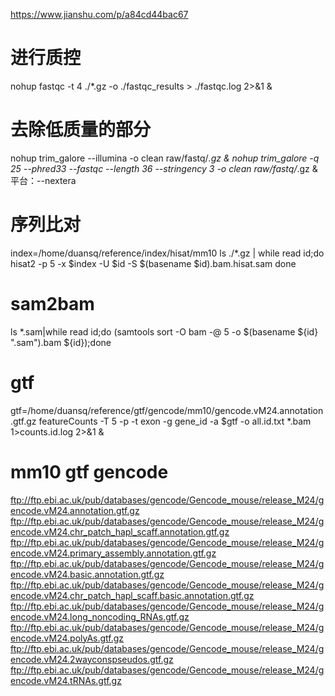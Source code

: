 https://www.jianshu.com/p/a84cd44bac67
# 进行质控
nohup fastqc -t 4 ./*.gz -o ./fastqc_results > ./fastqc.log 2>&1 &
# 去除低质量的部分
nohup trim_galore --illumina -o clean raw/fastq/*.gz &
nohup trim_galore -q 25 --phred33 --fastqc --length 36 --stringency 3 -o clean raw/fastq/*.gz &
平台：--nextera
# 序列比对
index=/home/duansq/reference/index/hisat/mm10
ls ./*.gz | while read id;do
  hisat2 -p 5 -x $index -U $id -S $(basename $id).bam.hisat.sam
done
# sam2bam
ls *.sam|while read id;do (samtools sort -O bam -@ 5  -o $(basename ${id} ".sam").bam   ${id});done
# gtf
gtf=/home/duansq/reference/gtf/gencode/mm10/gencode.vM24.annotation.gtf.gz
featureCounts -T 5 -p -t exon -g gene_id -a $gtf -o all.id.txt *.bam 1>counts.id.log 2>&1 &






# mm10 gtf gencode
ftp://ftp.ebi.ac.uk/pub/databases/gencode/Gencode_mouse/release_M24/gencode.vM24.annotation.gtf.gz
ftp://ftp.ebi.ac.uk/pub/databases/gencode/Gencode_mouse/release_M24/gencode.vM24.chr_patch_hapl_scaff.annotation.gtf.gz
ftp://ftp.ebi.ac.uk/pub/databases/gencode/Gencode_mouse/release_M24/gencode.vM24.primary_assembly.annotation.gtf.gz
ftp://ftp.ebi.ac.uk/pub/databases/gencode/Gencode_mouse/release_M24/gencode.vM24.basic.annotation.gtf.gz
ftp://ftp.ebi.ac.uk/pub/databases/gencode/Gencode_mouse/release_M24/gencode.vM24.chr_patch_hapl_scaff.basic.annotation.gtf.gz
ftp://ftp.ebi.ac.uk/pub/databases/gencode/Gencode_mouse/release_M24/gencode.vM24.long_noncoding_RNAs.gtf.gz
ftp://ftp.ebi.ac.uk/pub/databases/gencode/Gencode_mouse/release_M24/gencode.vM24.polyAs.gtf.gz
ftp://ftp.ebi.ac.uk/pub/databases/gencode/Gencode_mouse/release_M24/gencode.vM24.2wayconspseudos.gtf.gz
ftp://ftp.ebi.ac.uk/pub/databases/gencode/Gencode_mouse/release_M24/gencode.vM24.tRNAs.gtf.gz
